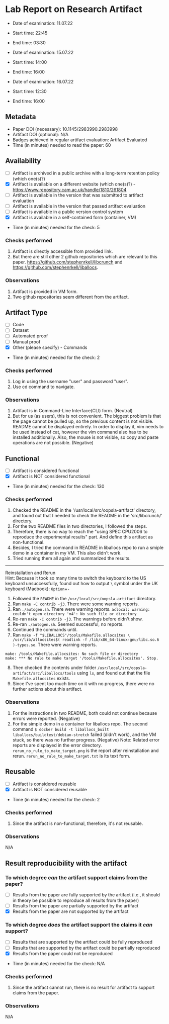 # Lab Report on Research Artifact

* Date of examination: 11.07.22
* Start time: 22:45
* End time: 03:30

* Date of examination: 15.07.22
* Start time: 14:00
* End time: 16:00

* Date of examination: 16.07.22
* Start time: 12:30
* End time: 16:00

## Metadata

* Paper DOI (necessary): 10.1145/2983990.2983998
* Artifact DOI (optional): N/A
* Badges achieved in regular artifact evaluation: Artifact Evaluated
* Time (in minutes) needed to read the paper: 60

## Availability

* [ ] Artifact is archived in a public archive with a long-term retention policy (which one(s)?)
* [x] Artifact is available on a different website (which one(s)?) - https://www.repository.cam.ac.uk/handle/1810/261804
* [ ] Artifact is available in the version that was submitted to artifact evaluation
* [ ] Artifact is available in the version that passed artifact evaluation
* [ ] Artifact is available in a public version control system
* [x] Artifact is available in a self-contained form (container, VM)
* Time (in minutes) needed for the check: 5

### Checks performed

1. Artifact is directly accessible from provided link.
2. But there are still other 2 github repositories which are relevant to this paper. https://github.com/stephenrkell/libcrunch and https://github.com/stephenrkell/liballocs.

### Observations

1. Artifact is provided in VM form.
2. Two github repositories seem different from the artifact.

## Artifact Type

* [ ] Code
* [ ] Dataset
* [ ] Automated proof
* [ ] Manual proof
* [x] Other (please specify) - Commands
* Time (in minutes) needed for the check: 2

### Checks performed

1. Log in using the username "user" and password "user".
2. Use cd command to navigate.

### Observations

1. Artifact is in Command-Line Interface(CLI) form. (Neutral)
2. But for us (as users), this is not convenient. The biggest problem is that the page cannot be pulled up, so the previous content is not visible. README cannot be displayed entirely. In order to display it, vim needs to be used instead of cat, however the vim command also has to be installed additionally. Also, the mouse is not visible, so copy and paste operations are not possible. (Negative)

## Functional

* [ ] Artifact is considered functional
* [x] Artifact is NOT considered functional
* Time (in minutes) needed for the check: 130

### Checks performed

1. Checked the README in the '/usr/local/src/oopsla-artifact' directory, and found out that I needed to check the README in the 'src/libcrunch/' directory.
2. For the two README files in two directories, I followed the steps.
3. Therefore, there is no way to reach the "using SPEC CPU2006 to reproduce the experimental results" part. And define this artifact as non-functional.
4. Besides, I tried the command in README in liballocs repo to run a smiple demo in a container in my VM. This also didn't work.
5. Tried running them all again and summarized the results.

------------------------------------------------------------------
Reinstallation and Rerun  
Hint: Because it took so many time to switch the keyboard to the US keyboard unsuccessfully, found out how to output ```\``` symbol under the UK keyboard (Macbook): ```Option```+```-```  
1. Followed the ```README``` in the ```/usr/local/src/oopsla-artifact``` directory.
2. Ran ```make -C contrib -j3```. There were some warning reports.
3. Ran ```./autogen.sh```. There were warning reports. ```aclocal: warning: couldn't open directory 'm4': No such file or directory```
4. Re-ran ```make -C contrib -j3```. The warnings before didn't show.
5. Re-ran ```./autogen.sh```. Seemed successful, no reports.
6. Continued the commands until.
7. Ran ```make -f "$LIBALLOCS"/tools/Makefile.allocsites \ /usr/lib/allocsites$( readlink -f /lib/x86_64-linux-gnu/libc.so.6 )-types.so```.  There were warning reports. 
```
make: /tools/Makefile.allocsites: No such file or directory
make: *** No rule to make target '/tools/Makefile.allocsites'. Stop.
```
8. Then checked the contents under folder ```/usr/local/src/oopsla-artifact/src/liballocs/tools``` using ```ls```, and found out that the file ```Makefile.allocsites``` exists.
9. Since I've spent too much time on it with no progress, there were no further actions about this artifact.

### Observations

1. For the instructions in two README, both could not continue because errors were reported. (Negative)
2. For the simple demo in a container for liballocs repo. The second command `$ docker build -t liballocs_built liballocs/buildtest/debian-stretch` failed (didn't work), and the VM stuck, so there was no further progress. (Negative)
Note: Related error reports are displayed in the error directory. ```rerun_no_rule_to_make_target.png``` is the report after reinstallation and rerun. ```rerun_no_rule_to_make_target.txt``` is its text form.

## Reusable

* [ ] Artifact is considered reusable
* [x] Artifact is NOT considered reusable
* Time (in minutes) needed for the check: 2

### Checks performed

1. Since the artifact is non-functional, therefore, it's not reusable.

### Observations

N/A

## Result reproducibility with the artifact

### To which degree *can* the artifact support claims from the paper?

* [ ] Results from the paper are fully supported by the artifact (i.e., it should in theory be possible to reproduce all results from the paper)
* [ ] Results from the paper are partially supported by the artifact
* [x] Results from the paper are not supported by the artifact

### To which degree *does* the artifact support the claims it *can* support?

* [ ] Results that are supported by the artifact could be fully reproduced
* [ ] Results that are supported by the artifact could be partially reproduced
* [x] Results from the paper could not be reproduced
* Time (in minutes) needed for the check: N/A

### Checks performed

1. Since the artifact cannot run, there is no result for artifact to support claims from the paper.

### Observations

N/A
